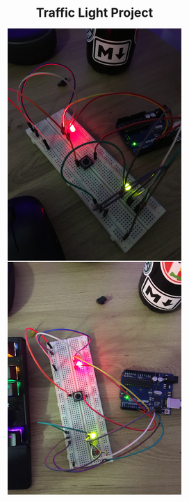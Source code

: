 <h1 align="center">Traffic Light Project</h1>

<p align="center"> 
    <img src="./img/demo2.jpeg" style="width: 400px" />
    <img src="./img/demo1.jpeg" style="width: 400px" />
</p>

